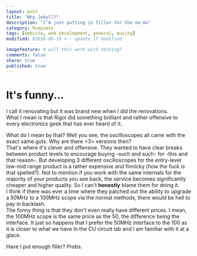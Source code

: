 ```yaml
---
layout: post
title: "Why Jekyll?"
description: "I'm just putting in filler for the mo-mo"
category: Ruminate
tags: [website, web development, general, musing]
modified: #2016-06-19 <-- update if modified

imagefeature: # will this work with nothing?
comments: false
share: true
published: true
---
```


# It's funny...

I call it renovating but it was brand new when I did the renovations.  
What I mean is that Rigol did something brilliant and rather offensive to every electronics geek that has ever heard of it.

What do I mean by that? Well you see, the <product line> oscilloscopes all came with the exact same guts. Why are there <3> versions then?  
That's where it's clever and offensive. They wanted to have clear breaks between product levels to encourage buying -such and such- for -this and that reason-. But developing 3 different oscilloscopes for the entry-level low-mid range product is a rather expensive and finnicky (how the fuck is that spelled?). Not to mention if you work with the same internals for the majority of your products you see back, the service becomes significantly cheaper and higher quality. So I can't **honestly** blame them for doing it.  
I think if there was ever a time where they patched out the ability to upgrade a 50MHz to a 100MHz scope via the normal methods, there would be hell to pay in backlash.  
The funny thing is that they don't even really have different prices. I mean, the 100MHz scope is the same price as the 50, the difference being the interface. It just so happens that I prefer the 50MHz interface to the 100 as it is closer to what we have in the CU circuit lab and I am familiar with it at a glace.

Have I put enough filler? Probs.
